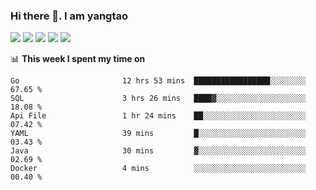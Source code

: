 ### Hi there 👋. I am yangtao 

<!-- **runtu666/runtu666** is a ✨ _special_ ✨ repository because its `README.md` (this file) appears on your GitHub profile. -->

![](https://github-profile-summary-cards.vercel.app/api/cards/profile-details?username=runtu666&theme=github)
![](https://github-profile-summary-cards.vercel.app/api/cards/repos-per-language?username=runtu666&theme=github)
![](https://github-profile-summary-cards.vercel.app/api/cards/most-commit-language?username=runtu666&theme=github)
![](https://github-profile-summary-cards.vercel.app/api/cards/stats?&username=runtu666&theme=github)
![](https://github-profile-summary-cards.vercel.app/api/cards/productive-time?username=runtu666&theme=github)

📊 **This week I spent my time on**
<!--START_SECTION:waka-->

```text
Go                       12 hrs 53 mins  █████████████████░░░░░░░░   67.65 %
SQL                      3 hrs 26 mins   ████▓░░░░░░░░░░░░░░░░░░░░   18.08 %
Api File                 1 hr 24 mins    ██░░░░░░░░░░░░░░░░░░░░░░░   07.42 %
YAML                     39 mins         █░░░░░░░░░░░░░░░░░░░░░░░░   03.43 %
Java                     30 mins         ▓░░░░░░░░░░░░░░░░░░░░░░░░   02.69 %
Docker                   4 mins          ░░░░░░░░░░░░░░░░░░░░░░░░░   00.40 %
```

<!--END_SECTION:waka-->


[comment]: <> (Here are some ideas to get you started:)

[comment]: <> (- 🔭 I’m currently working on tal)

[comment]: <> (- 🌱 I’m currently learning devops)

[comment]: <> (- 👯 I’m looking to collaborate on ...)

[comment]: <> (- 🤔 I’m looking for help with ...)

[comment]: <> (- 💬 Ask me about ...)

[comment]: <> (- 📫 How to reach me: ...)

[comment]: <> (- 😄 Pronouns: ...)

[comment]: <> (- ⚡ Fun fact: ...)
